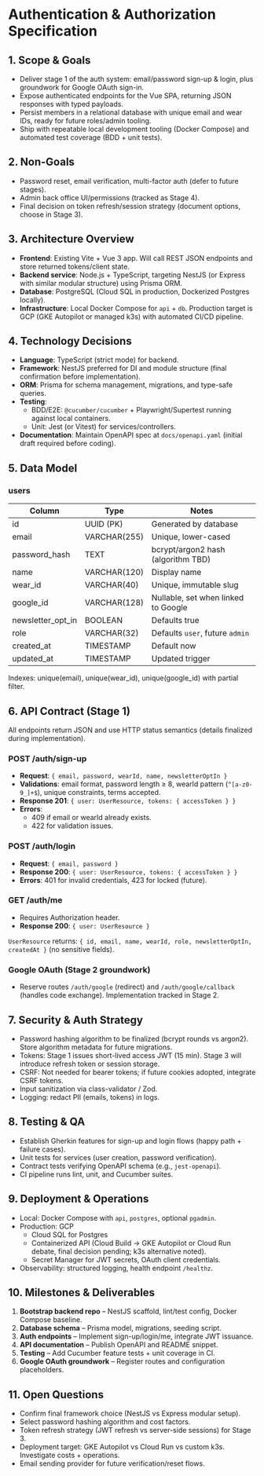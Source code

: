 # Authentication & Authorization Specification

## 1. Scope & Goals
- Deliver stage 1 of the auth system: email/password sign-up & login, plus groundwork for Google OAuth sign-in.
- Expose authenticated endpoints for the Vue SPA, returning JSON responses with typed payloads.
- Persist members in a relational database with unique email and wear IDs, ready for future roles/admin tooling.
- Ship with repeatable local development tooling (Docker Compose) and automated test coverage (BDD + unit tests).

## 2. Non-Goals
- Password reset, email verification, multi-factor auth (defer to future stages).
- Admin back office UI/permissions (tracked as Stage 4).
- Final decision on token refresh/session strategy (document options, choose in Stage 3).

## 3. Architecture Overview
- **Frontend**: Existing Vite + Vue 3 app. Will call REST JSON endpoints and store returned tokens/client state.
- **Backend service**: Node.js + TypeScript, targeting NestJS (or Express with similar modular structure) using Prisma ORM.
- **Database**: PostgreSQL (Cloud SQL in production, Dockerized Postgres locally).
- **Infrastructure**: Local Docker Compose for `api` + `db`. Production target is GCP (GKE Autopilot or managed k3s) with automated CI/CD pipeline.

## 4. Technology Decisions
- **Language**: TypeScript (strict mode) for backend.
- **Framework**: NestJS preferred for DI and module structure (final confirmation before implementation).
- **ORM**: Prisma for schema management, migrations, and type-safe queries.
- **Testing**:
  - BDD/E2E: `@cucumber/cucumber` + Playwright/Supertest running against local containers.
  - Unit: Jest (or Vitest) for services/controllers.
- **Documentation**: Maintain OpenAPI spec at `docs/openapi.yaml` (initial draft required before coding).

## 5. Data Model
### users
| Column               | Type          | Notes                                  |
|----------------------|---------------|-----------------------------------------|
| id                   | UUID (PK)     | Generated by database                   |
| email                | VARCHAR(255)  | Unique, lower-cased                     |
| password_hash        | TEXT          | bcrypt/argon2 hash (algorithm TBD)      |
| name                 | VARCHAR(120)  | Display name                            |
| wear_id              | VARCHAR(40)   | Unique, immutable slug                  |
| google_id            | VARCHAR(128)  | Nullable, set when linked to Google     |
| newsletter_opt_in    | BOOLEAN       | Defaults true                           |
| role                 | VARCHAR(32)   | Defaults `user`, future `admin`         |
| created_at           | TIMESTAMP     | Default now                             |
| updated_at           | TIMESTAMP     | Updated trigger                         |

Indexes: unique(email), unique(wear_id), unique(google_id) with partial filter.

## 6. API Contract (Stage 1)
All endpoints return JSON and use HTTP status semantics (details finalized during implementation).

### POST /auth/sign-up
- **Request**: `{ email, password, wearId, name, newsletterOptIn }`
- **Validations**: email format, password length ≥ 8, wearId pattern (`^[a-z0-9_]+$`), unique constraints, terms accepted.
- **Response 201**: `{ user: UserResource, tokens: { accessToken } }`
- **Errors**:
  - 409 if email or wearId already exists.
  - 422 for validation issues.

### POST /auth/login
- **Request**: `{ email, password }`
- **Response 200**: `{ user: UserResource, tokens: { accessToken } }`
- **Errors**: 401 for invalid credentials, 423 for locked (future).

### GET /auth/me
- Requires Authorization header.
- **Response 200**: `{ user: UserResource }`

`UserResource` returns: `{ id, email, name, wearId, role, newsletterOptIn, createdAt }` (no sensitive fields).

### Google OAuth (Stage 2 groundwork)
- Reserve routes `/auth/google` (redirect) and `/auth/google/callback` (handles code exchange). Implementation tracked in Stage 2.

## 7. Security & Auth Strategy
- Password hashing algorithm to be finalized (bcrypt rounds vs argon2). Store algorithm metadata for future migrations.
- Tokens: Stage 1 issues short-lived access JWT (15 min). Stage 3 will introduce refresh token or session storage.
- CSRF: Not needed for bearer tokens; if future cookies adopted, integrate CSRF tokens.
- Input sanitization via class-validator / Zod.
- Logging: redact PII (emails, tokens) in logs.

## 8. Testing & QA
- Establish Gherkin features for sign-up and login flows (happy path + failure cases).
- Unit tests for services (user creation, password verification).
- Contract tests verifying OpenAPI schema (e.g., `jest-openapi`).
- CI pipeline runs lint, unit, and Cucumber suites.

## 9. Deployment & Operations
- Local: Docker Compose with `api`, `postgres`, optional `pgadmin`.
- Production: GCP
  - Cloud SQL for Postgres
  - Containerized API (Cloud Build → GKE Autopilot or Cloud Run debate, final decision pending; k3s alternative noted).
  - Secret Manager for JWT secrets, OAuth client credentials.
- Observability: structured logging, health endpoint `/healthz`.

## 10. Milestones & Deliverables
1. **Bootstrap backend repo** – NestJS scaffold, lint/test config, Docker Compose baseline.
2. **Database schema** – Prisma model, migrations, seeding script.
3. **Auth endpoints** – Implement sign-up/login/me, integrate JWT issuance.
4. **API documentation** – Publish OpenAPI and README snippet.
5. **Testing** – Add Cucumber feature tests + unit coverage in CI.
6. **Google OAuth groundwork** – Register routes and configuration placeholders.

## 11. Open Questions
- Confirm final framework choice (NestJS vs Express modular setup).
- Select password hashing algorithm and cost factors.
- Token refresh strategy (JWT refresh vs server-side sessions) for Stage 3.
- Deployment target: GKE Autopilot vs Cloud Run vs custom k3s. Investigate costs + operations.
- Email sending provider for future verification/reset flows.

